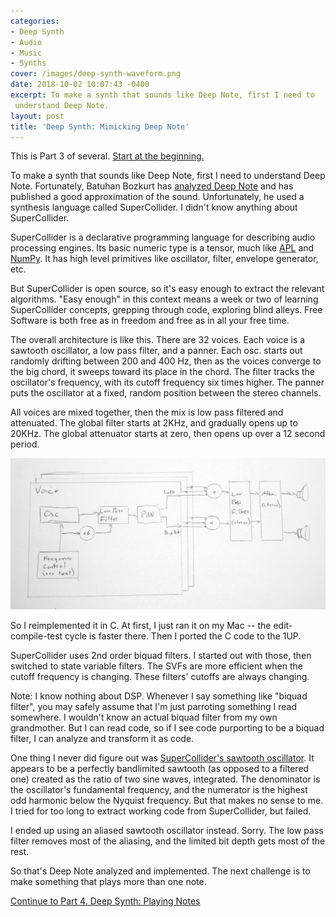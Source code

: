 ```yaml
---
categories:
- Deep Synth
- Audio
- Music
- Synths
cover: /images/deep-synth-waveform.png
date: 2018-10-02 10:07:43 -0400
excerpt: To make a synth that sounds like Deep Note, first I need to
 understand Deep Note.
layout: post
title: 'Deep Synth: Mimicking Deep Note'
---
```

This is Part 3 of several.  [Start at the beginning.](/2018/09/27/deep-synth-introduction)

To make a synth that sounds like Deep Note, first I need to understand
Deep Note.  Fortunately, Batuhan Bozkurt has
[analyzed Deep Note](http://earslap.com/article/recreating-the-thx-deep-note.html)
and has published a good approximation of the sound.  Unfortunately, he
used a synthesis language called SuperCollider.  I didn't know
anything about SuperCollider.

SuperCollider is a declarative programming language for describing
audio processing engines.  Its basic numeric type is a tensor, much
like [APL](https://en.wikipedia.org/wiki/APL_(programming_language))
and [NumPy](https://www.numpy.org/).  It has high level
primitives like oscillator, filter, envelope generator, etc.

But SuperCollider is open source, so it's easy enough to extract the
relevant algorithms.  "Easy enough" in this context means a week or
two of learning SuperCollider concepts, grepping through code,
exploring blind alleys.  Free Software is both free as in freedom and
free as in all your free time.

The overall architecture is like this.  There are 32 voices.
Each voice is a sawtooth oscillator, a low pass filter, and a panner.
Each osc. starts out randomly drifting between 200 and 400 Hz,
then as the voices converge to the big chord, it sweeps toward its place
in the chord.  The filter tracks the oscillator's frequency, with
its cutoff frequency six times higher.  The panner puts the oscillator
at a fixed, random position between the stereo channels.

All voices are mixed together, then the mix is low pass filtered and
attenuated. The global filter starts at 2KHz, and gradually opens up
to 20KHz.  The global attenuator starts at zero, then opens up
over a 12 second period.

![Earslap's Deep Note architecture](/images/deep-synth/block-diagram.jpg)

So I reimplemented it in C.  At first, I just ran it on my Mac -- the
edit-compile-test cycle is faster there.  Then I ported the C code to
the 1UP.

SuperCollider uses 2nd order biquad filters.  I started out with
those, then switched to state variable filters.  The SVFs are more
efficient when the cutoff frequency is changing.  These filters'
cutoffs are always changing.

Note: I know nothing about DSP.  Whenever I say something like "biquad
filter", you may safely assume that I'm just parroting something I
read somewhere.  I wouldn't know an actual biquad filter from my own
grandmother.  But I can read code, so if I see code purporting to be a
biquad filter, I can analyze and transform it as code.

One thing I never did figure out was
[SuperCollider's sawtooth oscillator](https://github.com/supercollider/supercollider/blob/develop/server/plugins/OscUGens.cpp#L2680).
It appears to be a perfectly bandlimited sawtooth (as opposed to a
filtered one) created as the ratio of two sine waves, integrated.  The
denominator is the oscillator's fundamental frequency, and the
numerator is the highest odd harmonic below the Nyquist frequency.
But that makes no sense to me.  I tried for too long to extract working
code from SuperCollider, but failed.

I ended up using an aliased sawtooth oscillator instead.  Sorry.
The low pass filter removes most of the aliasing, and the limited
bit depth gets most of the rest.

So that's Deep Note analyzed and implemented.  The next challenge is
to make something that plays more than one note.

[Continue to Part 4.  Deep Synth: Playing Notes](/2018/10/04/deep-synth-playing-notes)
